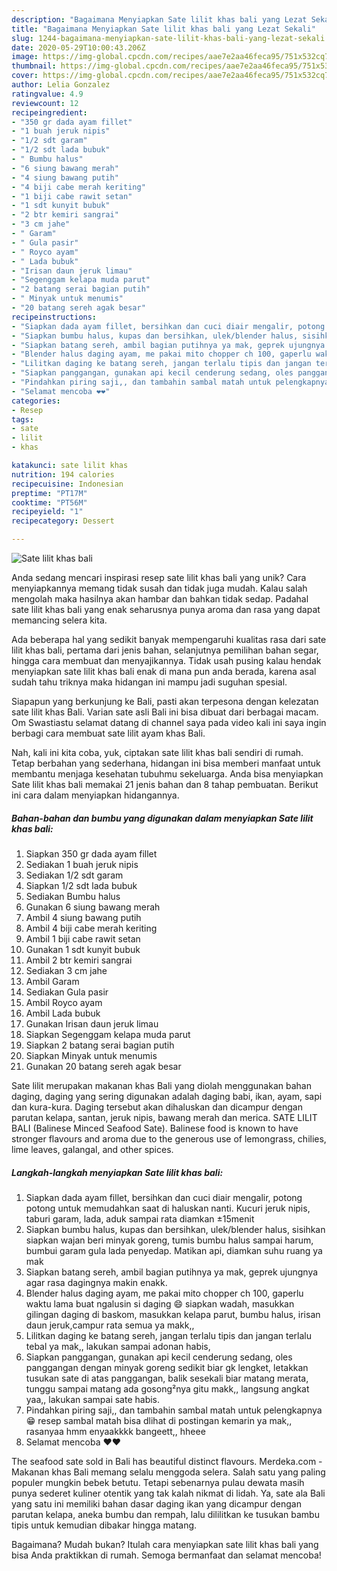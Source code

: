 ```yaml
---
description: "Bagaimana Menyiapkan Sate lilit khas bali yang Lezat Sekali"
title: "Bagaimana Menyiapkan Sate lilit khas bali yang Lezat Sekali"
slug: 1244-bagaimana-menyiapkan-sate-lilit-khas-bali-yang-lezat-sekali
date: 2020-05-29T10:00:43.206Z
image: https://img-global.cpcdn.com/recipes/aae7e2aa46feca95/751x532cq70/sate-lilit-khas-bali-foto-resep-utama.jpg
thumbnail: https://img-global.cpcdn.com/recipes/aae7e2aa46feca95/751x532cq70/sate-lilit-khas-bali-foto-resep-utama.jpg
cover: https://img-global.cpcdn.com/recipes/aae7e2aa46feca95/751x532cq70/sate-lilit-khas-bali-foto-resep-utama.jpg
author: Lelia Gonzalez
ratingvalue: 4.9
reviewcount: 12
recipeingredient:
- "350 gr dada ayam fillet"
- "1 buah jeruk nipis"
- "1/2 sdt garam"
- "1/2 sdt lada bubuk"
- " Bumbu halus"
- "6 siung bawang merah"
- "4 siung bawang putih"
- "4 biji cabe merah keriting"
- "1 biji cabe rawit setan"
- "1 sdt kunyit bubuk"
- "2 btr kemiri sangrai"
- "3 cm jahe"
- " Garam"
- " Gula pasir"
- " Royco ayam"
- " Lada bubuk"
- "Irisan daun jeruk limau"
- "Segenggam kelapa muda parut"
- "2 batang serai bagian putih"
- " Minyak untuk menumis"
- "20 batang sereh agak besar"
recipeinstructions:
- "Siapkan dada ayam fillet, bersihkan dan cuci diair mengalir, potong potong untuk memudahkan saat di haluskan nanti. Kucuri jeruk nipis, taburi garam, lada, aduk sampai rata diamkan ±15menit"
- "Siapkan bumbu halus, kupas dan bersihkan, ulek/blender halus, sisihkan siapkan wajan beri minyak goreng, tumis bumbu halus sampai harum, bumbui garam gula lada penyedap. Matikan api, diamkan suhu ruang ya mak"
- "Siapkan batang sereh, ambil bagian putihnya ya mak, geprek ujungnya agar rasa dagingnya makin enakk."
- "Blender halus daging ayam, me pakai mito chopper ch 100, gaperlu waktu lama buat ngalusin si daging 😄 siapkan wadah, masukkan gilingan daging di baskom, masukkan kelapa parut, bumbu halus, irisan daun jeruk,campur rata semua ya makk,,"
- "Lilitkan daging ke batang sereh, jangan terlalu tipis dan jangan terlalu tebal ya mak,, lakukan sampai adonan habis,"
- "Siapkan panggangan, gunakan api kecil cenderung sedang, oles panggangan dengan minyak goreng sedikit biar gk lengket, letakkan tusukan sate di atas panggangan, balik sesekali biar matang merata, tunggu sampai matang ada gosong²nya gitu makk,, langsung angkat yaa,, lakukan sampai sate habis."
- "Pindahkan piring saji,, dan tambahin sambal matah untuk pelengkapnya 😁 resep sambal matah bisa dlihat di postingan kemarin ya mak,, rasanyaa hmm enyaakkkk bangeett,, hheee"
- "Selamat mencoba ❤❤"
categories:
- Resep
tags:
- sate
- lilit
- khas

katakunci: sate lilit khas 
nutrition: 194 calories
recipecuisine: Indonesian
preptime: "PT17M"
cooktime: "PT56M"
recipeyield: "1"
recipecategory: Dessert

---
```



![Sate lilit khas bali](https://img-global.cpcdn.com/recipes/aae7e2aa46feca95/751x532cq70/sate-lilit-khas-bali-foto-resep-utama.jpg)

Anda sedang mencari inspirasi resep sate lilit khas bali yang unik? Cara menyiapkannya memang tidak susah dan tidak juga mudah. Kalau salah mengolah maka hasilnya akan hambar dan bahkan tidak sedap. Padahal sate lilit khas bali yang enak seharusnya punya aroma dan rasa yang dapat memancing selera kita.

Ada beberapa hal yang sedikit banyak mempengaruhi kualitas rasa dari sate lilit khas bali, pertama dari jenis bahan, selanjutnya pemilihan bahan segar, hingga cara membuat dan menyajikannya. Tidak usah pusing kalau hendak menyiapkan sate lilit khas bali enak di mana pun anda berada, karena asal sudah tahu triknya maka hidangan ini mampu jadi suguhan spesial.

Siapapun yang berkunjung ke Bali, pasti akan terpesona dengan kelezatan sate lilit khas Bali. Varian sate asli Bali ini bisa dibuat dari berbagai macam. Om Swastiastu selamat datang di channel saya pada video kali ini saya ingin berbagi cara membuat sate lilit ayam khas Bali.


Nah, kali ini kita coba, yuk, ciptakan sate lilit khas bali sendiri di rumah. Tetap berbahan yang sederhana, hidangan ini bisa memberi manfaat untuk membantu menjaga kesehatan tubuhmu sekeluarga. Anda bisa menyiapkan Sate lilit khas bali memakai 21 jenis bahan dan 8 tahap pembuatan. Berikut ini cara dalam menyiapkan hidangannya.

<!--inarticleads1-->

##### Bahan-bahan dan bumbu yang digunakan dalam menyiapkan Sate lilit khas bali:

1. Siapkan 350 gr dada ayam fillet
1. Sediakan 1 buah jeruk nipis
1. Sediakan 1/2 sdt garam
1. Siapkan 1/2 sdt lada bubuk
1. Sediakan  Bumbu halus
1. Gunakan 6 siung bawang merah
1. Ambil 4 siung bawang putih
1. Ambil 4 biji cabe merah keriting
1. Ambil 1 biji cabe rawit setan
1. Gunakan 1 sdt kunyit bubuk
1. Ambil 2 btr kemiri sangrai
1. Sediakan 3 cm jahe
1. Ambil  Garam
1. Sediakan  Gula pasir
1. Ambil  Royco ayam
1. Ambil  Lada bubuk
1. Gunakan Irisan daun jeruk limau
1. Siapkan Segenggam kelapa muda parut
1. Siapkan 2 batang serai bagian putih
1. Siapkan  Minyak untuk menumis
1. Gunakan 20 batang sereh agak besar


Sate lilit merupakan makanan khas Bali yang diolah menggunakan bahan daging, daging yang sering digunakan adalah daging babi, ikan, ayam, sapi dan kura-kura. Daging tersebut akan dihaluskan dan dicampur dengan parutan kelapa, santan, jeruk nipis, bawang merah dan merica. SATE LILIT BALI (Balinese Minced Seafood Sate). Balinese food is known to have stronger flavours and aroma due to the generous use of lemongrass, chilies, lime leaves, galangal, and other spices. 

<!--inarticleads2-->

##### Langkah-langkah menyiapkan Sate lilit khas bali:

1. Siapkan dada ayam fillet, bersihkan dan cuci diair mengalir, potong potong untuk memudahkan saat di haluskan nanti. Kucuri jeruk nipis, taburi garam, lada, aduk sampai rata diamkan ±15menit
1. Siapkan bumbu halus, kupas dan bersihkan, ulek/blender halus, sisihkan siapkan wajan beri minyak goreng, tumis bumbu halus sampai harum, bumbui garam gula lada penyedap. Matikan api, diamkan suhu ruang ya mak
1. Siapkan batang sereh, ambil bagian putihnya ya mak, geprek ujungnya agar rasa dagingnya makin enakk.
1. Blender halus daging ayam, me pakai mito chopper ch 100, gaperlu waktu lama buat ngalusin si daging 😄 siapkan wadah, masukkan gilingan daging di baskom, masukkan kelapa parut, bumbu halus, irisan daun jeruk,campur rata semua ya makk,,
1. Lilitkan daging ke batang sereh, jangan terlalu tipis dan jangan terlalu tebal ya mak,, lakukan sampai adonan habis,
1. Siapkan panggangan, gunakan api kecil cenderung sedang, oles panggangan dengan minyak goreng sedikit biar gk lengket, letakkan tusukan sate di atas panggangan, balik sesekali biar matang merata, tunggu sampai matang ada gosong²nya gitu makk,, langsung angkat yaa,, lakukan sampai sate habis.
1. Pindahkan piring saji,, dan tambahin sambal matah untuk pelengkapnya 😁 resep sambal matah bisa dlihat di postingan kemarin ya mak,, rasanyaa hmm enyaakkkk bangeett,, hheee
1. Selamat mencoba ❤❤


The seafood sate sold in Bali has beautiful distinct flavours. Merdeka.com - Makanan khas Bali memang selalu menggoda selera. Salah satu yang paling populer mungkin bebek betutu. Tetapi sebenarnya pulau dewata masih punya sederet kuliner otentik yang tak kalah nikmat di lidah. Ya, sate ala Bali yang satu ini memiliki bahan dasar daging ikan yang dicampur dengan parutan kelapa, aneka bumbu dan rempah, lalu dililitkan ke tusukan bambu tipis untuk kemudian dibakar hingga matang. 

Bagaimana? Mudah bukan? Itulah cara menyiapkan sate lilit khas bali yang bisa Anda praktikkan di rumah. Semoga bermanfaat dan selamat mencoba!
